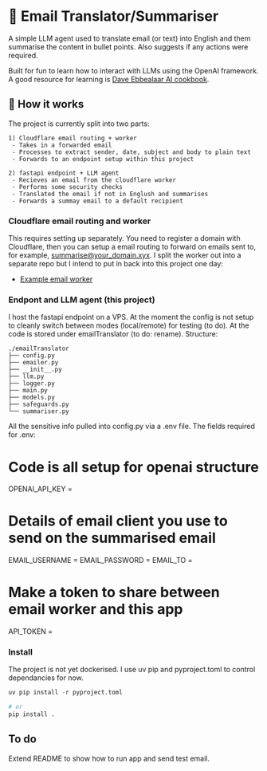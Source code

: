 # 📧 Email Translator/Summariser

A simple LLM agent used to translate email (or text) into English and them summarise the content
in bullet points. Also suggests if any actions were required. 

Built for fun to learn how to interact with LLMs using the OpenAI framework. A good resource
for learning is [Dave Ebbealaar AI cookbook](https://github.com/daveebbelaar/ai-cookbook).

## 👊 How it works

The project is currently split into two parts:

    1) Cloudflare email routing + worker 
     - Takes in a forwarded email 
     - Processes to extract sender, date, subject and body to plain text 
     - Forwards to an endpoint setup within this project 

    2) fastapi endpoint + LLM agent 
     - Recieves an email from the cloudflare worker 
     - Performs some security checks 
     - Translated the email if not in Englush and summarises 
     - Forwards a summay email to a default recipient 

### Cloudflare email routing and worker

This requires setting up separately. You need to register a domain 
with Cloudflare, then you can setup a email routing to forward on
emails sent to, for example, summarise@your_domain.xyx. I split
the worker out into a separate repo but I intend to put in back into
this project one day:

 - [Example email worker](https://github.com/peteD900/cf-worker-summariser)

### Endpont and LLM agent (this project)

I host the fastapi endpoint on a VPS. At the moment the config is not setup
to cleanly switch between modes (local/remote) for testing (to do). At the code 
is stored under emailTranslator (to do: rename). Structure:

```
./emailTranslator
├── config.py
├── emailer.py
├── __init__.py
├── llm.py
├── logger.py
├── main.py
├── models.py
├── safeguards.py
└── summariser.py
```

All the sensitive info pulled into config.py via a .env file. The fields required for .env:

# Code is all setup for openai structure
OPENAI_API_KEY = 

# Details of email client you use to send on the summarised email
EMAIL_USERNAME = 
EMAIL_PASSWORD = 
EMAIL_TO = 

# Make a token to share between email worker and this app
API_TOKEN = 

### Install

The project is not yet dockerised. I use uv pip and pyproject.toml to 
control dependancies for now. 

```python
uv pip install -r pyproject.toml

# or
pip install .
```

## To do

Extend README to show how to run app and send test email.